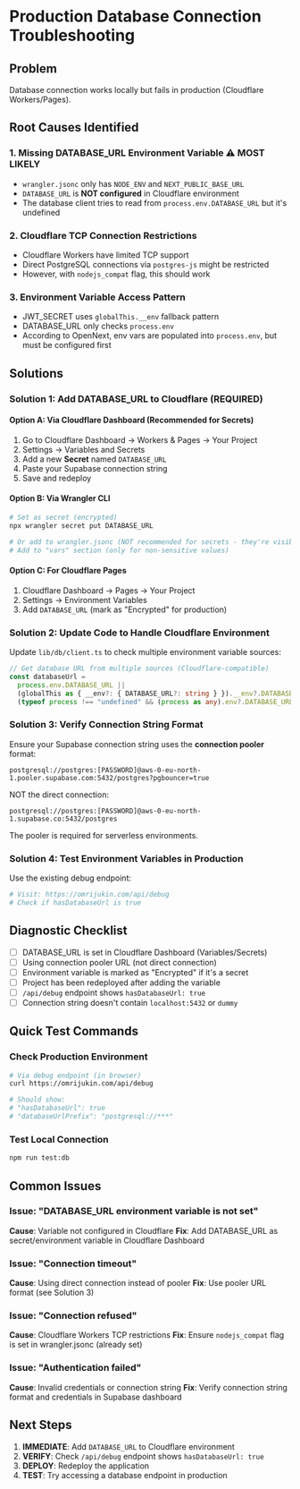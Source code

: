 # Production Database Connection Troubleshooting

## Problem

Database connection works locally but fails in production (Cloudflare Workers/Pages).

## Root Causes Identified

### 1. **Missing DATABASE_URL Environment Variable** ⚠️ MOST LIKELY

- `wrangler.jsonc` only has `NODE_ENV` and `NEXT_PUBLIC_BASE_URL`
- `DATABASE_URL` is **NOT configured** in Cloudflare environment
- The database client tries to read from `process.env.DATABASE_URL` but it's undefined

### 2. **Cloudflare TCP Connection Restrictions**

- Cloudflare Workers have limited TCP support
- Direct PostgreSQL connections via `postgres-js` might be restricted
- However, with `nodejs_compat` flag, this should work

### 3. **Environment Variable Access Pattern**

- JWT_SECRET uses `globalThis.__env` fallback pattern
- DATABASE_URL only checks `process.env`
- According to OpenNext, env vars are populated into `process.env`, but must be configured first

## Solutions

### Solution 1: Add DATABASE_URL to Cloudflare (REQUIRED)

#### Option A: Via Cloudflare Dashboard (Recommended for Secrets)

1. Go to Cloudflare Dashboard → Workers & Pages → Your Project
2. Settings → Variables and Secrets
3. Add a new **Secret** named `DATABASE_URL`
4. Paste your Supabase connection string
5. Save and redeploy

#### Option B: Via Wrangler CLI

```bash
# Set as secret (encrypted)
npx wrangler secret put DATABASE_URL

# Or add to wrangler.jsonc (NOT recommended for secrets - they're visible)
# Add to "vars" section (only for non-sensitive values)
```

#### Option C: For Cloudflare Pages

1. Cloudflare Dashboard → Pages → Your Project
2. Settings → Environment Variables
3. Add `DATABASE_URL` (mark as "Encrypted" for production)

### Solution 2: Update Code to Handle Cloudflare Environment

Update `lib/db/client.ts` to check multiple environment variable sources:

```typescript
// Get database URL from multiple sources (Cloudflare-compatible)
const databaseUrl =
  process.env.DATABASE_URL ||
  (globalThis as { __env?: { DATABASE_URL?: string } }).__env?.DATABASE_URL ||
  (typeof process !== "undefined" && (process as any).env?.DATABASE_URL);
```

### Solution 3: Verify Connection String Format

Ensure your Supabase connection string uses the **connection pooler** format:

```
postgresql://postgres:[PASSWORD]@aws-0-eu-north-1.pooler.supabase.com:5432/postgres?pgbouncer=true
```

NOT the direct connection:

```
postgresql://postgres:[PASSWORD]@aws-0-eu-north-1.supabase.co:5432/postgres
```

The pooler is required for serverless environments.

### Solution 4: Test Environment Variables in Production

Use the existing debug endpoint:

```bash
# Visit: https://omrijukin.com/api/debug
# Check if hasDatabaseUrl is true
```

## Diagnostic Checklist

- [ ] DATABASE_URL is set in Cloudflare Dashboard (Variables/Secrets)
- [ ] Using connection pooler URL (not direct connection)
- [ ] Environment variable is marked as "Encrypted" if it's a secret
- [ ] Project has been redeployed after adding the variable
- [ ] `/api/debug` endpoint shows `hasDatabaseUrl: true`
- [ ] Connection string doesn't contain `localhost:5432` or `dummy`

## Quick Test Commands

### Check Production Environment

```bash
# Via debug endpoint (in browser)
curl https://omrijukin.com/api/debug

# Should show:
# "hasDatabaseUrl": true
# "databaseUrlPrefix": "postgresql://***"
```

### Test Local Connection

```bash
npm run test:db
```

## Common Issues

### Issue: "DATABASE_URL environment variable is not set"

**Cause**: Variable not configured in Cloudflare
**Fix**: Add DATABASE_URL as secret/environment variable in Cloudflare Dashboard

### Issue: "Connection timeout"

**Cause**: Using direct connection instead of pooler
**Fix**: Use pooler URL format (see Solution 3)

### Issue: "Connection refused"

**Cause**: Cloudflare Workers TCP restrictions
**Fix**: Ensure `nodejs_compat` flag is set in wrangler.jsonc (already set)

### Issue: "Authentication failed"

**Cause**: Invalid credentials or connection string
**Fix**: Verify connection string format and credentials in Supabase dashboard

## Next Steps

1. **IMMEDIATE**: Add `DATABASE_URL` to Cloudflare environment
2. **VERIFY**: Check `/api/debug` endpoint shows `hasDatabaseUrl: true`
3. **DEPLOY**: Redeploy the application
4. **TEST**: Try accessing a database endpoint in production
